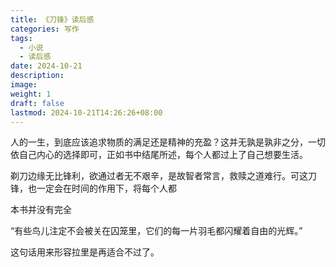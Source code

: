 ```yaml
---
title: 《刀锋》读后感
categories: 写作
tags:
  - 小说
  - 读后感
date: 2024-10-21
description: 
image: 
weight: 1
draft: false
lastmod: 2024-10-21T14:26:26+08:00
---
```

人的一生，到底应该追求物质的满足还是精神的充盈？这并无孰是孰非之分，一切依自己内心的选择即可，正如书中结尾所述，每个人都过上了自己想要生活。

剃刀边缘无比锋利，欲通过者无不艰辛，是故智者常言，救赎之道难行。可这刀锋，也一定会在时间的作用下，将每个人都

本书并没有完全

“有些鸟儿注定不会被关在囚笼里，它们的每一片羽毛都闪耀着自由的光辉。”

这句话用来形容拉里是再适合不过了。


